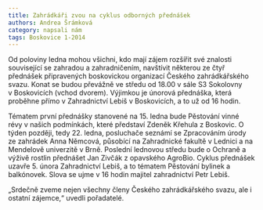 ```yaml
---
title: Zahrádkáři zvou na cyklus odborných přednášek
authors: Andrea Šrámková
category: napsali nám
tags: Boskovice 1-2014
---
```


Od poloviny ledna mohou všichni, kdo mají zájem rozšířit své znalosti související se zahradou a zahradničením, navštívit některou ze čtyř přednášek připravených boskovickou organizací Českého zahrádkářského svazu. Konat se budou převážně ve středu od 18.00 v sále S3 Sokolovny v Boskovicích (vchod dvorem). Výjimkou je únorová přednáška, která proběhne přímo v Zahradnictví Lebiš v Boskovicích, a to už od 16 hodin.

Tématem první přednášky stanovené na 15. ledna bude Pěstování vinné révy v našich podmínkách, které představí Zdeněk Křehula z Boskovic. O týden později, tedy 22. ledna, posluchače seznámí se Zpracováním úrody ze zahrádek Anna Němcová, působící na Zahradnické fakultě v Lednici a na Mendelově univerzitě v Brně. Poslední lednovou středu bude o Ochraně a výživě rostlin přednášet Jan Zivčák z opavského AgroBio. Cyklus přednášek uzavře 5. února Zahradnictví Lebiš, a to tématem Pěstování bylinek a balkónovek. Slova se ujme v 16 hodin majitel zahradnictví Petr Lebiš.

„Srdečně zveme nejen všechny členy Českého zahrádkářského svazu, ale i ostatní zájemce,“ uvedli pořadatelé.
